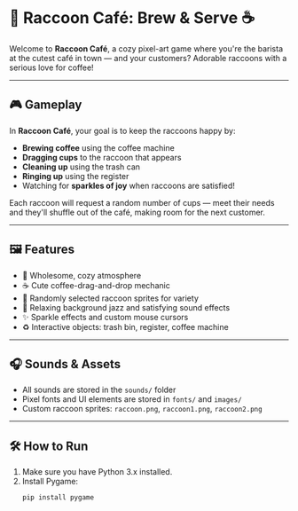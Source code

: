 # 🦝 Raccoon Café: Brew & Serve ☕

Welcome to **Raccoon Café**, a cozy pixel-art game where you're the barista at the cutest café in town — and your customers? Adorable raccoons with a serious love for coffee!

---

## 🎮 Gameplay

In **Raccoon Café**, your goal is to keep the raccoons happy by:

- **Brewing coffee** using the coffee machine
- **Dragging cups** to the raccoon that appears
- **Cleaning up** using the trash can
- **Ringing up** using the register
- Watching for **sparkles of joy** when raccoons are satisfied!

Each raccoon will request a random number of cups — meet their needs and they'll shuffle out of the café, making room for the next customer.

---

## 🖼️ Features

- 🌟 Wholesome, cozy atmosphere  
- ☕ Cute coffee-drag-and-drop mechanic  
- 🦝 Randomly selected raccoon sprites for variety  
- 🎵 Relaxing background jazz and satisfying sound effects  
- ✨ Sparkle effects and custom mouse cursors  
- ♻️ Interactive objects: trash bin, register, coffee machine

---

## 🎧 Sounds & Assets

- All sounds are stored in the `sounds/` folder  
- Pixel fonts and UI elements are stored in `fonts/` and `images/`  
- Custom raccoon sprites: `raccoon.png`, `raccoon1.png`, `raccoon2.png`

---

## 🛠️ How to Run

1. Make sure you have Python 3.x installed.
2. Install Pygame:
   ```bash
   pip install pygame
